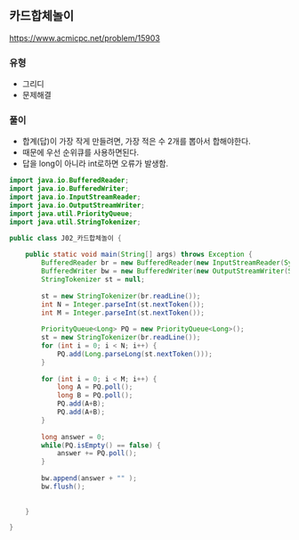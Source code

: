 ## 카드합체놀이
https://www.acmicpc.net/problem/15903

### 유형
- 그리디
- 문제해결

### 풀이
- 합계(답)이 가장 작게 만들려면, 가장 적은 수 2개를 뽑아서 합해야한다.
- 때문에 우선 순위큐를 사용하면된다.
- 답을 long이 아니라 int로하면 오류가 발생함.
```java
import java.io.BufferedReader;
import java.io.BufferedWriter;
import java.io.InputStreamReader;
import java.io.OutputStreamWriter;
import java.util.PriorityQueue;
import java.util.StringTokenizer;

public class J02_카드합체놀이 {
	
	public static void main(String[] args) throws Exception {
		BufferedReader br = new BufferedReader(new InputStreamReader(System.in));
		BufferedWriter bw = new BufferedWriter(new OutputStreamWriter(System.out));
		StringTokenizer st = null;
		
		st = new StringTokenizer(br.readLine());
		int N = Integer.parseInt(st.nextToken());
		int M = Integer.parseInt(st.nextToken());
		
		PriorityQueue<Long> PQ = new PriorityQueue<Long>();
		st = new StringTokenizer(br.readLine());
		for (int i = 0; i < N; i++) {
			PQ.add(Long.parseLong(st.nextToken()));
		}
		
		for (int i = 0; i < M; i++) {
			long A = PQ.poll();
			long B = PQ.poll();
			PQ.add(A+B);
			PQ.add(A+B);
		}
		
		long answer = 0;
		while(PQ.isEmpty() == false) {
			answer += PQ.poll();
		}
		
		bw.append(answer + "" );
		bw.flush();
		
		
	}

}

```